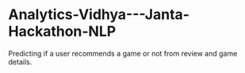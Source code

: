 # Analytics-Vidhya---Janta-Hackathon-NLP
Predicting if a user recommends a game or not from review and game details.
